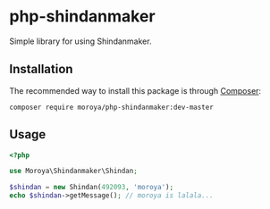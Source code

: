 # php-shindanmaker

Simple library for using Shindanmaker.

## Installation

The recommended way to install this package is through [Composer](http://getcomposer.org/):

```
composer require moroya/php-shindanmaker:dev-master
```

## Usage

```php
<?php

use Moroya\Shindanmaker\Shindan;

$shindan = new Shindan(492093, 'moroya');
echo $shindan->getMessage(); // moroya is lalala...
```
